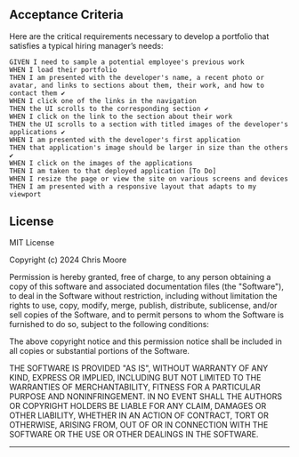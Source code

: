 # <My Portfolio>


## Acceptance Criteria

Here are the critical requirements necessary to develop a portfolio that satisfies a typical hiring manager’s needs:

```
GIVEN I need to sample a potential employee's previous work
WHEN I load their portfolio
THEN I am presented with the developer's name, a recent photo or avatar, and links to sections about them, their work, and how to contact them ✔️
WHEN I click one of the links in the navigation
THEN the UI scrolls to the corresponding section ✔️
WHEN I click on the link to the section about their work
THEN the UI scrolls to a section with titled images of the developer's applications ✔️
WHEN I am presented with the developer's first application
THEN that application's image should be larger in size than the others ✔️
WHEN I click on the images of the applications
THEN I am taken to that deployed application [To Do]
WHEN I resize the page or view the site on various screens and devices
THEN I am presented with a responsive layout that adapts to my viewport
```



## License

MIT License

Copyright (c) 2024 Chris Moore

Permission is hereby granted, free of charge, to any person obtaining a copy
of this software and associated documentation files (the "Software"), to deal
in the Software without restriction, including without limitation the rights
to use, copy, modify, merge, publish, distribute, sublicense, and/or sell
copies of the Software, and to permit persons to whom the Software is
furnished to do so, subject to the following conditions:

The above copyright notice and this permission notice shall be included in all
copies or substantial portions of the Software.

THE SOFTWARE IS PROVIDED "AS IS", WITHOUT WARRANTY OF ANY KIND, EXPRESS OR
IMPLIED, INCLUDING BUT NOT LIMITED TO THE WARRANTIES OF MERCHANTABILITY,
FITNESS FOR A PARTICULAR PURPOSE AND NONINFRINGEMENT. IN NO EVENT SHALL THE
AUTHORS OR COPYRIGHT HOLDERS BE LIABLE FOR ANY CLAIM, DAMAGES OR OTHER
LIABILITY, WHETHER IN AN ACTION OF CONTRACT, TORT OR OTHERWISE, ARISING FROM,
OUT OF OR IN CONNECTION WITH THE SOFTWARE OR THE USE OR OTHER DEALINGS IN THE
SOFTWARE.

---

